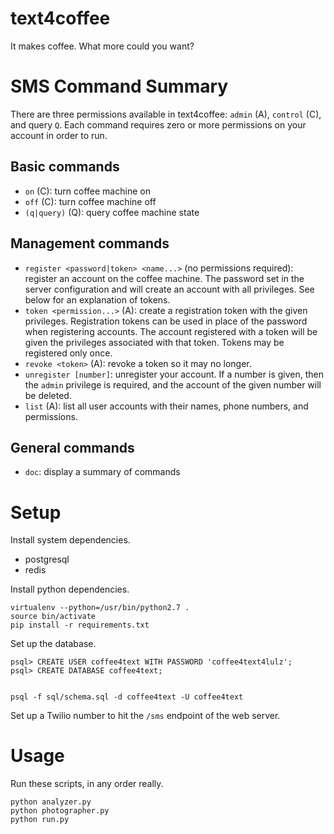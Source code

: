 text4coffee
===========

It makes coffee. What more could you want?

SMS Command Summary
===================

There are three permissions available in text4coffee: `admin` (A), `control`
(C), and query `Q`. Each command requires zero or more permissions on your
account in order to run.

Basic commands
--------------

* `on` (C): turn coffee machine on
* `off` (C): turn coffee machine off
* `(q|query)` (Q): query coffee machine state

Management commands
-------------------

* `register <password|token> <name...>` (no permissions required): register an
  account on the coffee machine. The password set in the server configuration
  and will create an account with all privileges. See below for an explanation
  of tokens.
* `token <permission...>` (A): create a registration token with the given
  privileges. Registration tokens can be used in place of the password when
  registering accounts. The account registered with a token will be given the
  privileges associated with that token. Tokens may be registered only once.
* `revoke <token>` (A): revoke a token so it may no longer.
* `unregister [number]`: unregister your account. If a number is given, then
  the `admin` privilege is required, and the account of the given number will
  be deleted.
* `list` (A): list all user accounts with their names, phone numbers, and
  permissions.

General commands
----------------

* `doc`: display a summary of commands

Setup
=====

Install system dependencies.

* postgresql
* redis

Install python dependencies.

    virtualenv --python=/usr/bin/python2.7 .
    source bin/activate
    pip install -r requirements.txt

Set up the database.

    psql> CREATE USER coffee4text WITH PASSWORD 'coffee4text4lulz';
    psql> CREATE DATABASE coffee4text;


    psql -f sql/schema.sql -d coffee4text -U coffee4text

Set up a Twilio number to hit the `/sms` endpoint of the web server.

Usage
=====

Run these scripts, in any order really.

    python analyzer.py
    python photographer.py
    python run.py

